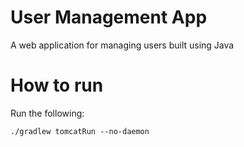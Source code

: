 # User Management App

A web application for managing users built using Java

# How to run

Run the following:
```
./gradlew tomcatRun --no-daemon
```
